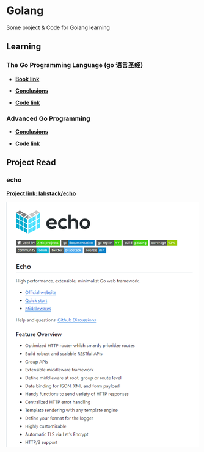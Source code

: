 # Golang

Some project & Code for Golang learning


## Learning
### The Go Programming Language (go 语言圣经)

* [**Book link**](https://books.studygolang.com/gopl-zh)

* [**Conclusions**](https://github.com/lovelydayss/mblog/blob/master/markdown/gopl/gopl.md)

* [**Code link**](https://github.com/lovelydayss/Golang/tree/master/src/study/gopl)

### Advanced Go Programming

* [**Conclusions**](https://github.com/lovelydayss/mblog/blob/master/markdown/agp/agp.md)

* [**Code link**](https://github.com/lovelydayss/Golang/tree/master/src/study/agp)

## Project Read

### echo

[**Project link: labstack/echo**](https://github.com/labstack/echo)

![](doc/images/echo.png)

